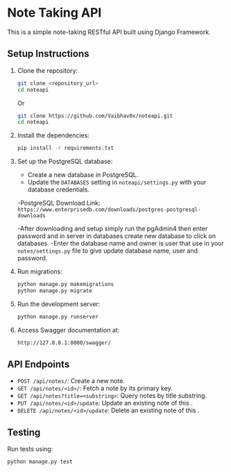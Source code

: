 # Note Taking API

This is a simple note-taking RESTful API built using Django Framework.

## Setup Instructions

1. Clone the repository:
    ```bash
    git clone <repository_url>
    cd noteapi
    ```
    Or
    ```bash
    git clone https://github.com/Vaibhav0x/noteapi.git
    cd noteapi
    ```

2. Install the dependencies:
    ```bash
    pip install -r requirements.txt
    ```

3. Set up the PostgreSQL database:
    - Create a new database in PostgreSQL.
    - Update the `DATABASES` setting in `noteapi/settings.py` with your database credentials.

    -PostgreSQL Download Link: `https://www.enterprisedb.com/downloads/postgres-postgresql-downloads`

    -After downloading and setup simply run the pgAdmin4 then enter password and in server in databases create new database to click on databases.
    -Enter the database name and owner is user that use in your `notes/settings.py` file to give update database name, user and password. 

4. Run migrations:
    ```bash
    python manage.py makemigrations
    python manage.py migrate
    ```

5. Run the development server:
    ```bash
    python manage.py runserver
    ```

6. Access Swagger documentation at:
    ```bash
    http://127.0.0.1:8000/swagger/
    ```

## API Endpoints

- `POST /api/notes/`: Create a new note.
- `GET /api/notes/<id>/`: Fetch a note by its primary key.
- `GET /api/notes?title=<substring>`: Query notes by title substring.
- `PUT /api/notes/<id>/update`: Update an existing note of this <id>.
- `DELETE /api/notes/<id>/update`: Delete an existing note of this <id>.

## Testing

Run tests using:
```bash
python manage.py test
